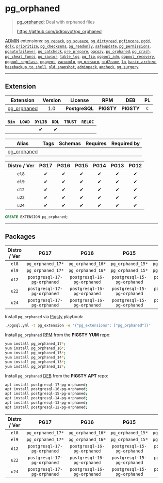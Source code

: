 # pg_orphaned


> [pg_orphaned](https://github.com/bdrouvot/pg_orphaned): Deal with orphaned files
>
> https://github.com/bdrouvot/pg_orphaned





[ADMIN](/admin) extensions: [`pg_repack`](/pg_repack), [`pg_squeeze`](/pg_squeeze), [`pg_dirtyread`](/pg_dirtyread), [`pgfincore`](/pgfincore), [`pgdd`](/pgdd), [`ddlx`](/ddlx), [`prioritize`](/prioritize), [`pg_checksums`](/pg_checksums), [`pg_readonly`](/pg_readonly), [`safeupdate`](/safeupdate), [`pg_permissions`](/pg_permissions), [`pgautofailover`](/pgautofailover), [`pg_catcheck`](/pg_catcheck), [`pre_prepare`](/pre_prepare), [`pgcozy`](/pgcozy), [`pg_orphaned`](/pg_orphaned), [`pg_crash`](/pg_crash), [`pg_cheat_funcs`](/pg_cheat_funcs), [`pg_savior`](/pg_savior), [`table_log`](/table_log), [`pg_fio`](/pg_fio), [`pgpool_adm`](/pgpool_adm), [`pgpool_recovery`](/pgpool_recovery), [`pgpool_regclass`](/pgpool_regclass), [`pgagent`](/pgagent), [`vacuumlo`](/vacuumlo), [`pg_prewarm`](/pg_prewarm), [`oid2name`](/oid2name), [`lo`](/lo), [`basic_archive`](/basic_archive), [`basebackup_to_shell`](/basebackup_to_shell), [`old_snapshot`](/old_snapshot), [`adminpack`](/adminpack), [`amcheck`](/amcheck), [`pg_surgery`](/pg_surgery)


-------
## Extension


| Extension | Version | License | RPM | DEB | PL |
|-----------|:-------:|:-------:|:---:|:---:|:--:|
| [pg_orphaned](https://github.com/bdrouvot/pg_orphaned) | 1.0 | **<span class="tcblue">PostgreSQL</span>** | **<span class="tcwarn">PIGSTY</span>** | **<span class="tcwarn">PIGSTY</span>** | `C` |



| `Bin` | `LOAD` | `DYLIB` | `DDL` | `TRUST` | `RELOC` |
|:-----:|:------:|:-------:|:-----:|:-------:|:-------:|
|  |  | <span class="tcblue">✔</span> | <span class="tcblue">✔</span> |  |  |



| Alias | Tags | Schemas | Requires | Required by |
|-------|------|---------|----------|-------------|
| [pg_orphaned](/pg_orphaned) |  |  |  |  |



| Distro / Ver | PG17 | PG16 | PG15 | PG14 | PG13 | PG12 |
|:------------:|:----:|:----:|:----:|:----:|:----:|:----:|
| `el8` | <span class="tcblue">✔</span> | <span class="tcblue">✔</span> | <span class="tcblue">✔</span> | <span class="tcblue">✔</span> | <span class="tcblue">✔</span> | <span class="tcblue">✔</span> |
| `el9` | <span class="tcblue">✔</span> | <span class="tcblue">✔</span> | <span class="tcblue">✔</span> | <span class="tcblue">✔</span> | <span class="tcblue">✔</span> | <span class="tcblue">✔</span> |
| `d12` | <span class="tcblue">✔</span> | <span class="tcblue">✔</span> | <span class="tcblue">✔</span> | <span class="tcblue">✔</span> | <span class="tcblue">✔</span> | <span class="tcblue">✔</span> |
| `u22` | <span class="tcblue">✔</span> | <span class="tcblue">✔</span> | <span class="tcblue">✔</span> | <span class="tcblue">✔</span> | <span class="tcblue">✔</span> | <span class="tcblue">✔</span> |
| `u24` | <span class="tcblue">✔</span> | <span class="tcblue">✔</span> | <span class="tcblue">✔</span> | <span class="tcblue">✔</span> | <span class="tcblue">✔</span> | <span class="tcblue">✔</span> |





```sql
CREATE EXTENSION pg_orphaned;
```

-----------


## Packages


| Distro / Ver | PG17 | PG16 | PG15 | PG14 | PG13 | PG12 |
|:------------:|:----:|:----:|:----:|:----:|:----:|:----:|
| `el8` | `pg_orphaned_17*` | `pg_orphaned_16*` | `pg_orphaned_15*` | `pg_orphaned_14*` | `pg_orphaned_13*` | `pg_orphaned_12*` |
| `el9` | `pg_orphaned_17*` | `pg_orphaned_16*` | `pg_orphaned_15*` | `pg_orphaned_14*` | `pg_orphaned_13*` | `pg_orphaned_12*` |
| `d12` | `postgresql-17-pg-orphaned` | `postgresql-16-pg-orphaned` | `postgresql-15-pg-orphaned` | `postgresql-14-pg-orphaned` | `postgresql-13-pg-orphaned` | `postgresql-12-pg-orphaned` |
| `u22` | `postgresql-17-pg-orphaned` | `postgresql-16-pg-orphaned` | `postgresql-15-pg-orphaned` | `postgresql-14-pg-orphaned` | `postgresql-13-pg-orphaned` | `postgresql-12-pg-orphaned` |
| `u24` | `postgresql-17-pg-orphaned` | `postgresql-16-pg-orphaned` | `postgresql-15-pg-orphaned` | `postgresql-14-pg-orphaned` | `postgresql-13-pg-orphaned` | `postgresql-12-pg-orphaned` |



Install `pg_orphaned` via [Pigsty](https://pigsty.io/docs/pgext/usage/install/) playbook:

```bash
./pgsql.yml -t pg_extension -e '{"pg_extensions": ["pg_orphaned"]}'
```


Install `pg_orphaned` [RPM](/rpm) from the **<span class="tcwarn">PIGSTY</span>** **YUM** repo:

```bash
yum install pg_orphaned_17*;
yum install pg_orphaned_16*;
yum install pg_orphaned_15*;
yum install pg_orphaned_14*;
yum install pg_orphaned_13*;
yum install pg_orphaned_12*;
```


Install `pg_orphaned` [DEB](/deb) from the **<span class="tcwarn">PIGSTY</span>** **APT** repo:

```bash
apt install postgresql-17-pg-orphaned;
apt install postgresql-16-pg-orphaned;
apt install postgresql-15-pg-orphaned;
apt install postgresql-14-pg-orphaned;
apt install postgresql-13-pg-orphaned;
apt install postgresql-12-pg-orphaned;
```




| Distro / Ver | PG17 | PG16 | PG15 | PG14 | PG13 | PG12 |
|:------------:|:----:|:----:|:----:|:----:|:----:|:----:|
| `el8` | `pg_orphaned_17*` | `pg_orphaned_16*` | `pg_orphaned_15*` | `pg_orphaned_14*` | `pg_orphaned_13*` | `pg_orphaned_12*` |
| `el9` | `pg_orphaned_17*` | `pg_orphaned_16*` | `pg_orphaned_15*` | `pg_orphaned_14*` | `pg_orphaned_13*` | `pg_orphaned_12*` |
| `d12` | `postgresql-17-pg-orphaned` | `postgresql-16-pg-orphaned` | `postgresql-15-pg-orphaned` | `postgresql-14-pg-orphaned` | `postgresql-13-pg-orphaned` | `postgresql-12-pg-orphaned` |
| `u22` | `postgresql-17-pg-orphaned` | `postgresql-16-pg-orphaned` | `postgresql-15-pg-orphaned` | `postgresql-14-pg-orphaned` | `postgresql-13-pg-orphaned` | `postgresql-12-pg-orphaned` |
| `u24` | `postgresql-17-pg-orphaned` | `postgresql-16-pg-orphaned` | `postgresql-15-pg-orphaned` | `postgresql-14-pg-orphaned` | `postgresql-13-pg-orphaned` | `postgresql-12-pg-orphaned` |





